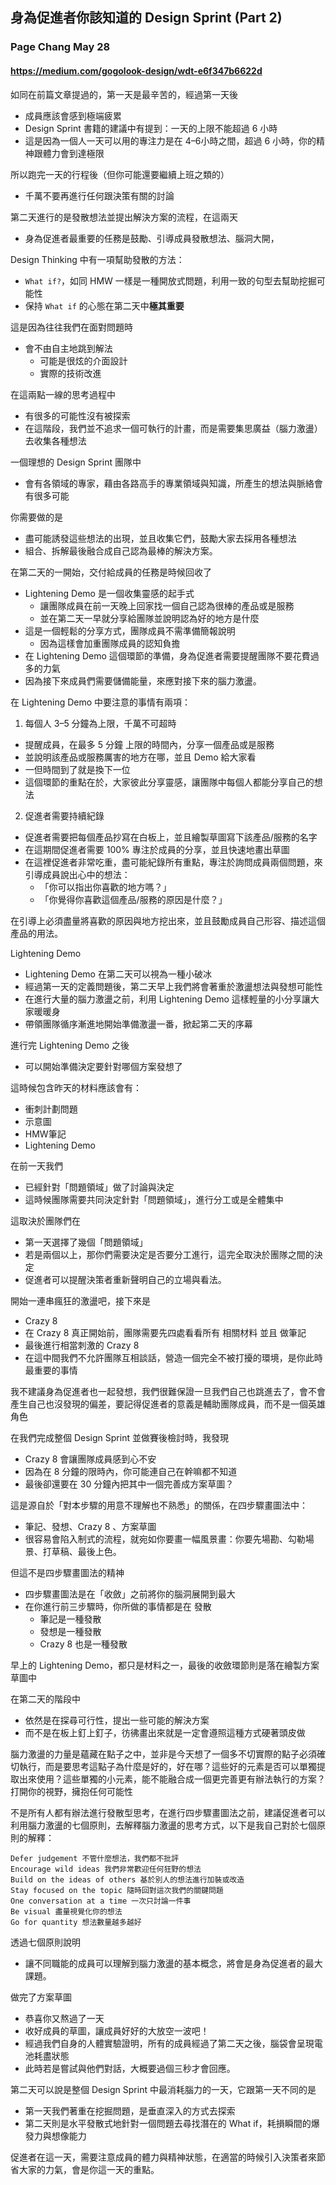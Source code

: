 ## 身為促進者你該知道的 Design Sprint (Part 2)
### Page Chang May 28
#### https://medium.com/gogolook-design/wdt-e6f347b6622d

如同在前篇文章提過的，第一天是最辛苦的，經過第一天後
- 成員應該會感到極端疲累
- Design Sprint 書籍的建議中有提到：一天的上限不能超過 6 小時
- 這是因為一個人一天可以用的專注力是在 4–6小時之間，超過 6 小時，你的精神跟體力會到達極限

所以跑完一天的行程後（但你可能還要繼續上班之類的）
- 千萬不要再進行任何跟決策有關的討論

第二天進行的是發散想法並提出解決方案的流程，在這兩天
- 身為促進者最重要的任務是鼓勵、引導成員發散想法、腦洞大開，

Design Thinking 中有一項幫助發散的方法：
- `What if?`，如同 HMW 一樣是一種開放式問題，利用一致的句型去幫助挖掘可能性
- 保持 `What if` 的心態在第二天中**極其重要**

這是因為往往我們在面對問題時
- 會不由自主地跳到解法
  - 可能是很炫的介面設計
  - 實際的技術改進

在這兩點一線的思考過程中
- 有很多的可能性沒有被探索
- 在這階段，我們並不追求一個可執行的計畫，而是需要集思廣益（腦力激盪）去收集各種想法

一個理想的 Design Sprint 團隊中
- 會有各領域的專家，藉由各路高手的專業領域與知識，所產生的想法與脈絡會有很多可能

你需要做的是
- 盡可能誘發這些想法的出現，並且收集它們，鼓勵大家去採用各種想法
- 組合、拆解最後融合成自己認為最棒的解決方案。

在第二天的一開始，交付給成員的任務是時候回收了
- Lightening Demo 是一個收集靈感的起手式
  - 讓團隊成員在前一天晚上回家找一個自己認為很棒的產品或是服務
  - 並在第二天一早就分享給團隊並說明認為好的地方是什麼
- 這是一個輕鬆的分享方式，團隊成員不需準備簡報說明
  - 因為這樣會加重團隊成員的認知負擔
- 在 Lightening Demo 這個環節的準備，身為促進者需要提醒團隊不要花費過多的力氣
- 因為接下來成員們需要儲備能量，來應對接下來的腦力激盪。

在 Lightening Demo 中要注意的事情有兩項：
1. 每個人 3–5 分鐘為上限，千萬不可超時
  - 提醒成員，在最多 5 分鐘 上限的時間內，分享一個產品或是服務
  - 並說明該產品或服務厲害的地方在哪，並且 Demo 給大家看
  - 一但時間到了就是換下一位
  - 這個環節的重點在於，大家彼此分享靈感，讓團隊中每個人都能分享自己的想法
2. 促進者需要持續紀錄
  - 促進者需要把每個產品抄寫在白板上，並且繪製草圖寫下該產品/服務的名字
  - 在這期間促進者需要 100% 專注於成員的分享，並且快速地畫出草圖
  - 在這裡促進者非常吃重，盡可能紀錄所有重點，專注於詢問成員兩個問題，來引導成員說出心中的想法：
    - 「你可以指出你喜歡的地方嗎？」
    - 「你覺得你喜歡這個產品/服務的原因是什麼？」

在引導上必須盡量將喜歡的原因與地方挖出來，並且鼓勵成員自己形容、描述這個產品的用法。

Lightening Demo
- Lightening Demo 在第二天可以視為一種小破冰
- 經過第一天的定義問題後，第二天早上我們將會著重於激盪想法與發想可能性
- 在進行大量的腦力激盪之前，利用 Lightening Demo 這樣輕量的小分享讓大家暖暖身
- 帶領團隊循序漸進地開始準備激盪一番，掀起第二天的序幕

進行完 Lightening Demo 之後
- 可以開始準備決定要針對哪個方案發想了

這時候包含昨天的材料應該會有：
- 衝刺計劃問題
- 示意圖
- HMW筆記
- Lightening Demo

在前一天我們
- 已經針對「問題領域」做了討論與決定
- 這時候團隊需要共同決定針對「問題領域」，進行分工或是全體集中

這取決於團隊們在
- 第一天選擇了幾個「問題領域」
- 若是兩個以上，那你們需要決定是否要分工進行，這完全取決於團隊之間的決定
- 促進者可以提醒決策者重新聲明自己的立場與看法。

開始一連串瘋狂的激盪吧，接下來是
- Crazy 8
- 在 Crazy 8 真正開始前，團隊需要先四處看看所有 相關材料 並且 做筆記
- 最後進行相當刺激的 Crazy 8
- 在這中間我們不允許團隊互相談話，營造一個完全不被打擾的環境，是你此時最重要的事情

我不建議身為促進者也一起發想，我們很難保證一旦我們自己也跳進去了，會不會產生自己也沒發現的偏差，要記得促進者的意義是輔助團隊成員，而不是一個英雄角色  

在我們完成整個 Design Sprint 並做賽後檢討時，我發現
- Crazy 8 會讓團隊成員感到心不安
- 因為在 8 分鐘的限時內，你可能連自己在幹嘛都不知道
- 最後卻還要在 30 分鐘內把其中一個完善成方案草圖？

這是源自於「對本步驟的用意不理解也不熟悉」的關係，在四步驟畫圖法中：
- 筆記、發想、Crazy 8 、方案草圖
- 很容易會陷入制式的流程，就宛如你要畫一幅風景畫：你要先場勘、勾勒場景、打草稿、最後上色。


但這不是四步驟畫圖法的精神
- 四步驟畫圖法是在「收斂」之前將你的腦洞展開到最大
- 在你進行前三步驟時，你所做的事情都是在 發散
  - 筆記是一種發散
  - 發想是一種發散
  - Crazy 8 也是一種發散
  
早上的 Lightening Demo，都只是材料之一，最後的收斂環節則是落在繪製方案草圖中  

在第二天的階段中
- 依然是在探尋可行性，提出一些可能的解決方案
- 而不是在板上釘上釘子，彷彿畫出來就是一定會遵照這種方式硬著頭皮做

腦力激盪的力量是蘊藏在點子之中，並非是今天想了一個多不切實際的點子必須確切執行，而是要思考這點子為什麼是好的，好在哪？這些好的元素是否可以單獨提取出來使用？這些單獨的小元素，能不能融合成一個更完善更有辦法執行的方案？ 打開你的視野，擁抱任何可能性  

不是所有人都有辦法進行發散型思考，在進行四步驟畫圖法之前，建議促進者可以利用腦力激盪的七個原則，去解釋腦力激盪的思考方式，以下是我自己對於七個原則的解釋：

```
Defer judgement 不管什麼想法，我們都不批評
Encourage wild ideas 我們非常歡迎任何狂野的想法
Build on the ideas of others 基於別人的想法進行加裝或改造
Stay focused on the topic 隨時回對這次我們的關鍵問題
One conversation at a time 一次只討論一件事
Be visual 盡量視覺化你的想法
Go for quantity 想法數量越多越好
```

透過七個原則說明
- 讓不同職能的成員可以理解到腦力激盪的基本概念，將會是身為促進者的最大課題。


做完了方案草圖
- 恭喜你又熬過了一天
- 收好成員的草圖，讓成員好好的大放空一波吧！
- 經過我們自身的人體實驗證明，所有的成員經過了第二天之後，腦袋會呈現電池耗盡狀態
- 此時若是嘗試與他們對話，大概要過個三秒才會回應。

第二天可以說是整個 Design Sprint 中最消耗腦力的一天，它跟第一天不同的是
- 第一天我們著重在挖掘問題，是垂直深入的方式去探索
- 第二天則是水平發散式地針對一個問題去尋找潛在的 What if，耗損瞬間的爆發力與想像能力

促進者在這一天，需要注意成員的體力與精神狀態，在適當的時候引入決策者來節省大家的力氣，會是你這一天的重點。

